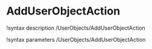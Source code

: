 <!-- MOOSE Documentation Stub: Remove this when content is added. -->

# AddUserObjectAction

!syntax description /UserObjects/AddUserObjectAction

!syntax parameters /UserObjects/AddUserObjectAction
